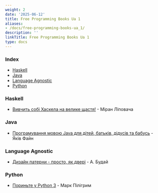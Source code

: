 ```yaml
---
weight: 2
date: '2025-06-12'
title: Free Programming Books Ua 1
aliases:
- /docs/free-programming-books-ua_1/
description: ''
linkTitle: Free Programming Books Ua 1
type: docs
---
```


### Index

* [Haskell](#haskell)
* [Java](#java)
* [Language Agnostic](#language-agnostic)
* [Python](#python)


### Haskell

* [Вивчить собі Хаскела на велике щастя!](http://haskell.trygub.com) - Міран Ліповача


### Java

* [Програмування мовою Java для дітей, батьків, дідусів та бабусь](http://myflex.org/books/java4kids/java4kids.htm) - Яків Файн


### Language Agnostic

* [Дизайн патерни - просто, як двері](http://designpatterns.andriybuday.com) - А. Будай


### Python

* [Пориньте у Python 3](https://uk.wikibooks.org/wiki/Пориньте_у_Python_3) - Марк Пілігрим
